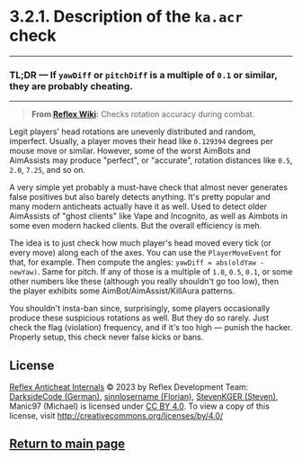 # 3.2.1. Description of the `ka.acr` check

---
### TL;DR — If `yawDiff` or `pitchDiff` is a multiple of `0.1` or similar, they are probably cheating.
---




> **From [Reflex Wiki][reflex-wiki]:** Checks rotation accuracy during combat.



Legit players' head rotations are unevenly distributed and random, imperfect. Usually, a player moves their head like `0.129394` degrees per mouse move or similar. However, some of the worst AimBots and AimAssists may produce "perfect", or "accurate", rotation distances like `0.5`, `2.0`, `7.25`, and so on.

A very simple yet probably a must-have check that almost never generates false positives but also barely detects anything. It's pretty popular and many modern anticheats actually have it as well. Used to detect older AimAssists of "ghost clients" like Vape and Incognito, as well as Aimbots in some even modern hacked clients. But the overall efficiency is meh.

The idea is to just check how much player's head moved every tick (or every move) along each of the axes. You can use the `PlayerMoveEvent` for that, for example. Then compute the angles: `yawDiff = abs(oldYaw - newYaw)`. Same for pitch. If any of those is a multiple of `1.0`, `0.5`, `0.1`, or some other numbers like these (although you really shouldn't go too low), then the player exhibits some AimBot/AimAssist/KillAura patterns.

You shouldn't insta-ban since, surprisingly, some players occasionally produce these suspicious rotations as well. But they do so rarely. Just check the flag (violation) frequency, and if it's too high — punish the hacker. Properly setup, this check never false kicks or bans.




## License

[Reflex Anticheat Internals][reflex-anticheat-internals] © 2023 by Reflex Development Team: [DarksideCode (German)][dev-german], [sinnlosername (Florian)][dev-florian], [StevenKGER (Steven)][dev-steven], Manic97 (Michael) is licensed under [CC BY 4.0][license]. To view a copy of this license, visit http://creativecommons.org/licenses/by/4.0/

[license]: http://creativecommons.org/licenses/by/4.0

[reflex-anticheat-internals]: https://github.com/MeGysssTaa/reflex-anticheat-internals

[dev-german]: https://github.com/MeGysssTaa

[dev-florian]: https://github.com/sinnlosername

[dev-steven]: https://github.com/StevenKGER

## [Return to main page][reflex-anticheat-internals]





[reflex-wiki]: https://github.com/MeGysssTaa/ReflexIssueTracker/wiki



